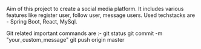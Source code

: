 Aim of this project to create a social media platform. It includes various features like register user, follow user, message users.
Used techstacks are - Spring Boot, React, MySql.

Git related important commands are :-
git status
git commit -m "your_custom_message"
git push origin master
